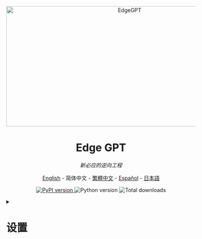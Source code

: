 <div align="center">
  <img src="https://socialify.git.ci/acheong08/EdgeGPT/image?font=Inter&language=1&logo=https%3A%2F%2Fupload.wikimedia.org%2Fwikipedia%2Fcommons%2F9%2F9c%2FBing_Fluent_Logo.svg&owner=1&pattern=Floating%20Cogs&theme=Auto" alt="EdgeGPT" width="640" height="320" />

# Edge GPT

_新必应的逆向工程_

<a href="./README.md">English</a> -
<a>简体中文</a> -
<a href="./README_zh-tw.md">繁體中文</a> -
<a href="./README_es.md">Español</a> -
<a href="./README_ja.md">日本語</a>

</div>

<p align="center">
  <a href="https://github.com/acheong08/EdgeGPT">
    <img alt="PyPI version" src="https://img.shields.io/pypi/v/EdgeGPT">
  </a>
  <img alt="Python version" src="https://img.shields.io/badge/python-3.8+-blue.svg">
  <img alt="Total downloads" src="https://static.pepy.tech/badge/edgegpt">

</p>

<details>

<summary>

# 设置

</summary>

### 安装模块

```bash
python3 -m pip install EdgeGPT --upgrade
```

### 要求

- python 3.8+
- 需要在 New Bing 支持的国家或地区（中国大陆需使用VPN）
- [Selenium](https://pypi.org/project/selenium/) (对于需要自动配置cookie的情况)

<details>

<summary>

# 聊天机器人

</summary>

## 身份验证

不用，不需要了。微软已将聊天功能开放给所有人，这一步可以省略了。
  
1. 安装最新版本的 Microsoft Edge
<details>
  
2. 或者, 您可以使用任何浏览器并将用户代理设置为Edge的用户代理 (例如 `Mozilla/5.0 (Windows NT 10.0; Win64; x64) AppleWebKit/537.36 (KHTML, like Gecko) Chrome/111.0.0.0 Safari/537.36 Edg/111.0.1661.51`). 您可以使用像 "User-Agent Switcher and Manager"  [Chrome](https://chrome.google.com/webstore/detail/user-agent-switcher-and-m/bhchdcejhohfmigjafbampogmaanbfkg) 和 [Firefox](https://addons.mozilla.org/en-US/firefox/addon/user-agent-string-switcher/) 这样的扩展轻松完成此操作.

</details>
  
3. 打开 [bing.com/chat](https://bing.com/chat)
4. 如果您看到聊天功能，就接着下面的步骤...
5. 安装 [Chrome](https://chrome.google.com/webstore/detail/cookie-editor/hlkenndednhfkekhgcdicdfddnkalmdm) 或 [Firefox](https://addons.mozilla.org/en-US/firefox/addon/cookie-editor/) 的 cookie editor 扩展
6. 移步到 [bing.com](https://bing.com)
7. 打开扩展程序
8. 点击右下角的"导出" (将会把内容保存到你的剪贴板上)
9. 把你剪贴板上的内容粘贴到 `cookies.json` 文件中

## 从命令行运行

```
 $ python3 -m EdgeGPT -h

        EdgeGPT - A demo of reverse engineering the Bing GPT chatbot
        Repo: github.com/acheong08/EdgeGPT
        By: Antonio Cheong

        !help for help

        Type !exit to exit
        Enter twice to send message or set --enter-once to send one line message

usage: EdgeGPT.py [-h] [--enter-once] [--no-stream] [--rich] [--proxy PROXY] [--style {creative,balanced,precise}]

options:
  -h, --help            show this help message and exit
  --enter-once
  --no-stream
  --rich
  --proxy PROXY         Proxy URL (e.g. socks5://127.0.0.1:1080)
  --style {creative,balanced,precise}
```

## 在 Python 运行

### 1. 使用 `Chatbot` 类和 `asyncio` 类以进行更精细的控制

使用 async 获得最佳体验，例如:

```python
import asyncio
from EdgeGPT import Chatbot, ConversationStyle

async def main():
    bot = await Chatbot.create()
    print(await bot.ask(prompt="Hello world", conversation_style=ConversationStyle.creative))
    await bot.close()

if __name__ == "__main__":
    asyncio.run(main())
```

<details>
<summary>

### 2)  `Query` 和 `Cookie` 助手类

  </summary>

创建一个简易的必应聊天 AI 查询（默认使用精确模式），这样可以只查看主要的文字输出，而不会打出整个 API 响应内容：

```python
from EdgeGPT import Query, Cookie

q = Query("你是谁？用python语言给出回答")
print(q)
```

也可以修改对话模式，或者指定要使用的 cookie 文件：

```python
q = Query(
  "你是谁？用python语言给出回答",
  style="creative",  # 或者平衡模式 'balanced'
  cookies="./bing_cookies_alternative.json"
)
```

使用以下属性快速提取文本输出、代码片段、来源/参考列表或建议的后续问题：

```python
q.output
q.code
q.suggestions
q.sources       # 用于完整的 JSON 输出
q.sources_dict  # 用于标题和 URL 的字典
```

获得原始 prompt 和指定的对话模式：

```python
q.prompt
q.style
repr(q)
```

通过 import `Query` 获取之前的查询:

```python
Query.index  # 一个查询对象的列表；是动态更新的
Query.request_count  # 使用每个 cookie 文件发出的请求数
```

最后，`Cookie` 类支持多个 Cookie 文件，因此，如果您使用命名约定 `bing_cookies_*.json` 创建其他 Cookie 文件，那么如果超过了每日请求配额（目前设置为200），查询将自动尝试使用下一个文件（按字母顺序）。

这些是可以访问的主要属性:

```python
Cookie.current_file_index
Cookie.dirpath
Cookie.search_pattern  # 默认为 `bing_cookies_*.json`
Cookie.files()  # 匹配 .search_pattern 的文件列表
Cookie.current_filepath
Cookie.current_data
Cookie.import_next()
Cookie.image_token
Cookie.ignore_files
```

</details>

---

## 使用 Docker 运行

假设当前工作目录有一个文件 `cookies.json`

```bash

docker run --rm -it -v $(pwd)/cookies.json:/cookies.json:ro -e COOKIE_FILE='/cookies.json' ghcr.io/acheong08/edgegpt
```

可以像这样添加任意参数

```bash

docker run --rm -it -v $(pwd)/cookies.json:/cookies.json:ro -e COOKIE_FILE='/cookies.json' ghcr.io/acheong08/edgegpt --rich --style creative
```

</details>

<details>

<summary>

# 图片生成

</summary>

## 从命令行运行

```bash
$ python3 -m ImageGen -h
usage: ImageGen.py [-h] [-U U] [--cookie-file COOKIE_FILE] --prompt PROMPT [--output-dir OUTPUT_DIR] [--quiet] [--asyncio]

optional arguments:
  -h, --help            show this help message and exit
  -U U                  Auth cookie from browser
  --cookie-file COOKIE_FILE
                        File containing auth cookie
  --prompt PROMPT       Prompt to generate images for
  --output-dir OUTPUT_DIR
                        Output directory
  --quiet               Disable pipeline messages
  --asyncio             Run ImageGen using asyncio
```

## 在 Python 运行

### 1)  `ImageQuery` 助手类

使用一个简易提示生成图像，并下载到当前工作目录：

```python
from EdgeGPT import ImageQuery

q=ImageQuery("Meerkats at a garden party in Devon")
```

在此会话中修改所有后续图像的下载目录：

```
Query.image_dirpath = Path("./to_another_folder")
```

### 2) 使用 `ImageGen` 类和 `asyncio` 类以进行更精细的控制

```python
from ImageGen import ImageGen
import argparse
import json

async def async_image_gen(args) -> None:
    async with ImageGenAsync(args.U, args.quiet) as image_generator:
        images = await image_generator.get_images(args.prompt)
        await image_generator.save_images(images, output_dir=args.output_dir)

if __name__ == "__main__":
    parser = argparse.ArgumentParser()
    parser.add_argument("-U", help="从浏览器获取的身份认证 cookie", type=str)
    parser.add_argument("--cookie-file", help="包含认证 cookie 的文件", type=str)
    parser.add_argument(
        "--prompt",
        help="用于生成图片的 prompt",
        type=str,
        required=True,
    )
    parser.add_argument(
        "--output-dir",
        help="输出目录",
        type=str,
        default="./output",
    )
    parser.add_argument(
        "--quiet", help="禁用管道消息", action="store_true"
    )
    parser.add_argument(
        "--asyncio", help="使用 asyncio 运行 ImageGen", action="store_true"
    )
    args = parser.parse_args()
    # Load auth cookie
    with open(args.cookie_file, encoding="utf-8") as file:
        cookie_json = json.load(file)
        for cookie in cookie_json:
            if cookie.get("name") == "_U":
                args.U = cookie.get("value")
                break

    if args.U is None:
        raise Exception("未能找到认证 Cookie")

    if not args.asyncio:
        # Create image generator
        image_generator = ImageGen(args.U, args.quiet)
        image_generator.save_images(
            image_generator.get_images(args.prompt),
            output_dir=args.output_dir,
        )
    else:
        asyncio.run(async_image_gen(args))

```

</details>

# Star 历史

[![Star History Chart](https://api.star-history.com/svg?repos=acheong08/EdgeGPT&type=Date)](https://star-history.com/#acheong08/EdgeGPT&Date)

# 贡献者

这个项目的存在要归功于所有做出贡献的人。

 <a href="https://github.com/acheong08/EdgeGPT/graphs/contributors">
  <img src="https://contrib.rocks/image?repo=acheong08/EdgeGPT" />
 </a>
